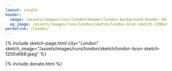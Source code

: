 ```yaml
---
layout: single
header:
  image: /assets/images/runs/london/header/london-background-header-2048x450.jpeg
  og_image: /assets/images/runs/london/sketch/london-brun-sketch-1200x668.jpeg
permalink: /london/
---
```


{% include sketch-page.html city="London" sketch_image="/assets/images/runs/london/sketch/london-brun-sketch-1200x668.jpeg" %} 

{% include donate.html %}  
  
  
